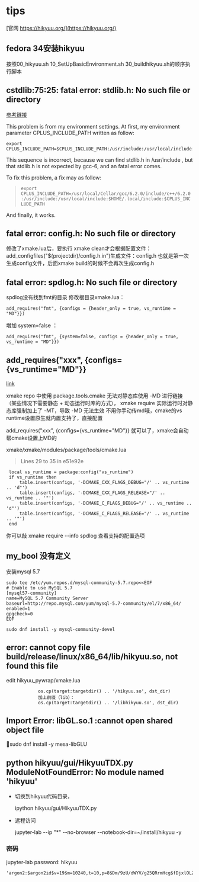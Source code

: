 # tips

[官网 https://hikyuu.org/](https://hikyuu.org/)

## fedora 34安装hikyuu
按照00_hikyuu.sh 10_SetUpBasicEnvironment.sh 30_buildhikyuu.sh的顺序执行脚本


## cstdlib:75:25: fatal error: stdlib.h: No such file or directory
[参考链接](https://blog.argcv.com/articles/4655.c)

  This problem is from my environment settings. At first, my environment parameter CPLUS_INCLUDE_PATH written as follow:

`````
export CPLUS_INCLUDE_PATH=$CPLUS_INCLUDE_PATH:/usr/include:/usr/local/include:$HOME/.local/include:/some/other/paths
`````

This sequence is incorrect, because we can find stdlib.h in /usr/include , but that stdlib.h is not expected by gcc-6, and an fatal error comes.

To fix this problem, a fix may as follow:

>  `export CPLUS_INCLUDE_PATH=/usr/local/Cellar/gcc/6.2.0/include/c++/6.2.0:/usr/include:/usr/local/include:$HOME/.local/include:$CPLUS_INCLUDE_PATH`

And finally, it works.

## fatal error: config.h: No such file or directory
修改了xmake.lua后，要执行 xmake clean才会根据配置文件：add_configfiles("$(projectdir)/config.h.in")生成文件：config.h
也就是第一次生成config文件，后面xmake build的时候不会再次生成config.h


## fatal error: spdlog.h: No such file or directory
spdlog没有找到fmt的目录
修改根目录xmake.lua：
`````
add_requires("fmt", {configs = {header_only = true, vs_runtime = "MD"}})
``````
增加 system=false ：
`````
add_requires("fmt", {system=false, configs = {header_only = true, vs_runtime = "MD"}})
`````

## add_requires("xxx", {configs={vs_runtime="MD"}}
[link](https://github.com/xmake-io/xmake/issues/614)

xmake repo 中使用 package.tools.cmake 无法对静态库使用 -MD 进行链接（某些情况下需要静态 + 动态运行时库的方式），
xmake require 实际运行时对静态库强制加上了 -MT，导致 -MD 无法生效
不用你手动传md哦，cmake的vs runtime设置原生就内置支持了，直接配置

add_requires("xxx", {configs={vs_runtime="MD"}}
就可以了，xmake会自动帮cmake设置上MD的

xmake/xmake/modules/package/tools/cmake.lua

> Lines 29 to 35 in e51e92e
``````
 local vs_runtime = package:config("vs_runtime") 
 if vs_runtime then 
     table.insert(configs, '-DCMAKE_CXX_FLAGS_DEBUG="/' .. vs_runtime .. 'd"') 
     table.insert(configs, '-DCMAKE_CXX_FLAGS_RELEASE="/' .. vs_runtime .. '"') 
     table.insert(configs, '-DCMAKE_C_FLAGS_DEBUG="/' .. vs_runtime .. 'd"') 
     table.insert(configs, '-DCMAKE_C_FLAGS_RELEASE="/' .. vs_runtime .. '"') 
 end 
``````
你可以敲 xmake require --info spdlog 查看支持的配置选项

## my_bool 没有定义
安装mysql 5.7
``````
sudo tee /etc/yum.repos.d/mysql-community-5.7.repo<<EOF
# Enable to use MySQL 5.7
[mysql57-community]
name=MySQL 5.7 Community Server
baseurl=http://repo.mysql.com/yum/mysql-5.7-community/el/7/x86_64/
enabled=1
gpgcheck=0
EOF

sudo dnf install -y mysql-community-devel
``````

## error: cannot copy file build/release/linux/x86_64/lib/hikyuu.so, not found this file
edit hikyuu_pywrap/xmake.lua
``````
            os.cp(target:targetdir() .. '/hikyuu.so', dst_dir)
            加上前缀（lib）：
            os.cp(target:targetdir() .. '/libhikyuu.so', dst_dir)
``````
## Import Error: libGL.so.1 :cannot open shared object file
sudo dnf install -y mesa-libGLU

## python hikyuu/gui/HikyuuTDX.py ModuleNotFoundError: No module named 'hikyuu'
* 切换到hikyuu代码目录，

  ipython hikyuu/gui/HikyuuTDX.py

* 远程访问

  jupyter-lab --ip "*" --no-browser --notebook-dir=~/install/hikyuu -y 

### 密码
jupyter-lab password: hikyuu
```text
'argon2:$argon2id$v=19$m=10240,t=10,p=8$Dm/9zU/dWYV/g25QRrmHcg$fDjxlOLZhvsC4ARJSiP9UWGpTjumIlN5OQnZPOG4oTY'
```
